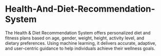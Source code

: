 # Health-And-Diet-Recommendation-System
The Health &amp; Diet Recommendation System offers personalized diet and fitness plans based on age, gender, weight, height, activity level, and dietary preferences. Using machine learning, it delivers accurate, adaptive, and user-centric guidance to help individuals achieve their wellness goals.
